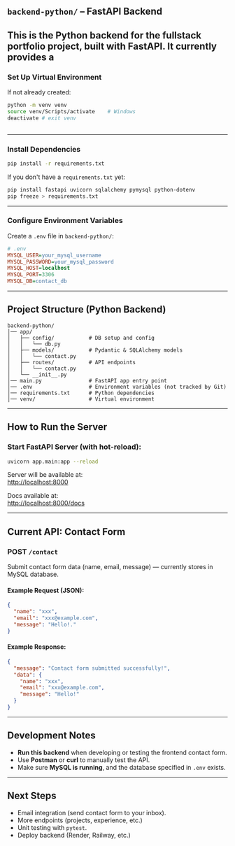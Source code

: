## `backend-python/` – FastAPI Backend

This is the **Python backend** for the fullstack portfolio project, built with **FastAPI**. It currently provides a  
---

### **Set Up Virtual Environment**

If not already created:
```bash
python -m venv venv
source venv/Scripts/activate    # Windows
deactivate # exit venv
 
```

---

### **Install Dependencies**

```bash
pip install -r requirements.txt
```

If you don't have a `requirements.txt` yet:
```bash
pip install fastapi uvicorn sqlalchemy pymysql python-dotenv
pip freeze > requirements.txt
```

---

### **Configure Environment Variables**

Create a `.env` file in `backend-python/`:

```ini
# .env
MYSQL_USER=your_mysql_username
MYSQL_PASSWORD=your_mysql_password
MYSQL_HOST=localhost
MYSQL_PORT=3306
MYSQL_DB=contact_db
```

---

## Project Structure (Python Backend)
```plaintext
backend-python/
│── app/
│   ├── config/           # DB setup and config
│   │   └── db.py
│   ├── models/           # Pydantic & SQLAlchemy models
│   │   └── contact.py
│   ├── routes/           # API endpoints
│   │   └── contact.py
│   └── __init__.py
│── main.py               # FastAPI app entry point
│── .env                  # Environment variables (not tracked by Git)
│── requirements.txt      # Python dependencies
│── venv/                 # Virtual environment
```

---

## How to Run the Server

### Start FastAPI Server (with hot-reload):
```bash
uvicorn app.main:app --reload
```

Server will be available at:  
[http://localhost:8000](http://localhost:8000)

Docs available at:  
[http://localhost:8000/docs](http://localhost:8000/docs)

---

## Current API: Contact Form

### POST `/contact`

Submit contact form data (name, email, message) — currently stores in MySQL database.

#### Example Request (JSON):
```json
{
  "name": "xxx",
  "email": "xxx@example.com",
  "message": "Hello!."
}
```

#### Example Response:
```json
{
  "message": "Contact form submitted successfully!",
  "data": {
    "name": "xxx",
    "email": "xxx@example.com",
    "message": "Hello!"
  }
}
```

---

## Development Notes

- **Run this backend** when developing or testing the frontend contact form.
- Use **Postman** or **curl** to manually test the API.
- Make sure **MySQL is running**, and the database specified in `.env` exists.

---

## Next Steps

- Email integration (send contact form to your inbox).
- More endpoints (projects, experience, etc.)
- Unit testing with `pytest`.
- Deploy backend (Render, Railway, etc.)

